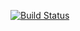 [![Build Status](https://travis-ci.com/califoxco/cse110_travisci.svg?branch=main)](https://travis-ci.com/califoxco/cse110_travisci)